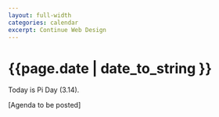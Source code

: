 ```yaml
---
layout: full-width
categories: calendar
excerpt: Continue Web Design
---
```

# {{page.date | date_to_string }} #

<div class="panel"><p>Today is Pi Day (3.14).</p></div>
[Agenda to be posted]